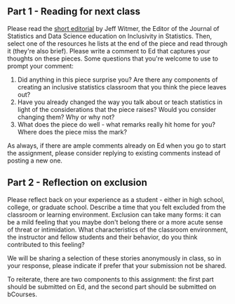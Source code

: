 ## Part 1 - Reading for next class
Please read the [short editorial](https://doi.org/10.1080/26939169.2021.1906555) by Jeff Witmer, the Editor of the Journal of Statistics and Data Science education on Inclusivity in Statistics. Then, select one of the resources he lists at the end of the piece and read through it (they're also brief). Please write a comment to Ed that captures your thoughts on these pieces. Some questions that you're welcome to use to prompt your comment:

1. Did anything in this piece surprise you? Are there any components of creating an inclusive statistics classroom that you think the piece leaves out?
2. Have you already changed the way you talk about or teach statistics in light of the considerations that the piece raises? Would you consider changing them? Why or why not?
3. What does the piece do well - what remarks really hit home for you? Where does the piece miss the mark?

As always, if there are ample comments already on Ed when you go to start the assignment, please consider replying to existing comments instead of posting a new one.

## Part 2 - Reflection on exclusion
Please reflect back on your experience as a student - either in high school, college, or graduate school. Describe a time that you felt excluded from the classroom or learning environment. Exclusion can take many forms: it can be a mild feeling that you maybe don't belong there or a more acute sense of threat or intimidation. What characteristics of the classroom environment, the instructor and fellow students and their behavior, do you think contributed to this feeling?

We will be sharing a selection of these stories anonymously in class, so in your response, please indicate if prefer that your submission not be shared.

To reiterate, there are two components to this assignment: the first part should be submitted on Ed, and the second part should be submitted on bCourses.
